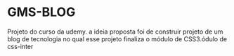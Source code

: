 # GMS-BLOG
Projeto do curso da udemy. a ideia proposta foi de construir projeto de um blog de tecnologia no qual esse projeto finaliza o módulo de CSS3.ódulo de css-inter 
